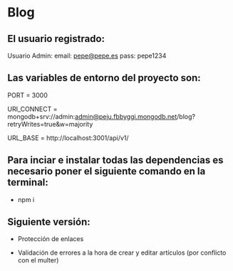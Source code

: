 # Blog

## El usuario registrado:

Usuario Admin:
email: pepe@pepe.es
pass: pepe1234

## Las variables de entorno del proyecto son:

PORT = 3000

URI_CONNECT = mongodb+srv://admin:admin@peju.fbbyggi.mongodb.net/blog?retryWrites=true&w=majority

URL_BASE = http://localhost:3001/api/v1/

## Para inciar e instalar todas las dependencias es necesario poner el siguiente comando en la terminal:

- npm i

## Siguiente versión:

- Protección de enlaces

- Validación de errores a la hora de crear y editar artículos (por conflicto con el multer)


